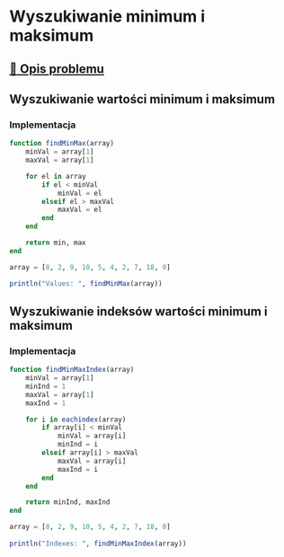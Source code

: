 # Wyszukiwanie minimum i maksimum

## [:link: Opis problemu](../../../../algorithms/searching/min-or-max.md)

## Wyszukiwanie wartości minimum i maksimum

### Implementacja

```julia linenums="1"
function findMinMax(array)
    minVal = array[1]
    maxVal = array[1]

    for el in array
        if el < minVal
            minVal = el
        elseif el > maxVal
            maxVal = el
        end
    end

    return min, max
end

array = [8, 2, 9, 10, 5, 4, 2, 7, 18, 0]

println("Values: ", findMinMax(array))
```

## Wyszukiwanie indeksów wartości minimum i maksimum

### Implementacja

```julia linenums="1"
function findMinMaxIndex(array)
    minVal = array[1]
    minInd = 1
    maxVal = array[1]
    maxInd = 1

    for i in eachindex(array)
        if array[i] < minVal
            minVal = array[i]
            minInd = i
        elseif array[i] > maxVal
            maxVal = array[i]
            maxInd = i
        end
    end

    return minInd, maxInd
end

array = [8, 2, 9, 10, 5, 4, 2, 7, 18, 0]
    
println("Indexes: ", findMinMaxIndex(array))
```
